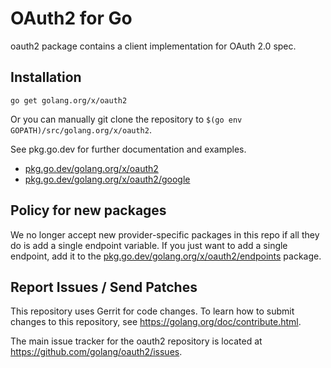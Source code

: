 # OAuth2 for Go

oauth2 package contains a client implementation for OAuth 2.0 spec.

## Installation

~~~~
go get golang.org/x/oauth2
~~~~

Or you can manually git clone the repository to
`$(go env GOPATH)/src/golang.org/x/oauth2`.

See pkg.go.dev for further documentation and examples.

* [pkg.go.dev/golang.org/x/oauth2](https://pkg.go.dev/golang.org/x/oauth2)
* [pkg.go.dev/golang.org/x/oauth2/google](https://pkg.go.dev/golang.org/x/oauth2/google)

## Policy for new packages

We no longer accept new provider-specific packages in this repo if all
they do is add a single endpoint variable. If you just want to add a
single endpoint, add it to the
[pkg.go.dev/golang.org/x/oauth2/endpoints](https://pkg.go.dev/golang.org/x/oauth2/endpoints)
package.

## Report Issues / Send Patches

This repository uses Gerrit for code changes. To learn how to submit changes to
this repository, see https://golang.org/doc/contribute.html.

The main issue tracker for the oauth2 repository is located at
https://github.com/golang/oauth2/issues.

